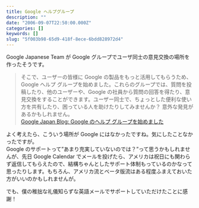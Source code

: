```yaml
---
title: Google ヘルプグループ
description: ""
date: "2006-09-07T22:50:00.000Z"
categories: []
keywords: []
slug: "5f003b98-65d9-418f-8ece-6bdd828972d4"
---
```


Google Japanese Team が Google グループでユーザ同士の意見交換の場所を作ったそうです。

> そこで、ユーザーの皆様に Google の製品をもっと活用してもらうため、Google ヘルプ グループを始めました。これらのグループでは、質問を投稿したり、他のユーザーや、Google の社員から質問の回答を得たり、意見交換をすることができます。ユーザー同士で、ちょっとした便利な使い方を共有したり、困っている人を助けたりしてみませんか？ 意外な発見があるかもしれません。  
> [Google Japan Blog: Google のヘルプ グループを始めました](http://googlejapan.blogspot.com/2006/09/google.html)

よく考えたら、こういう場所が Google にはなかったですね。気にしたことなかったですが。  
Google のサポートって”あまり充実していないのでは？”って思うかもしれませんが、先日 Google Calendar でメールを投げたら、アメリカは祝日にも関わらず返信してもらえたので、結構ちゃんとしたサポート体制もっているのかなって思ったりします。もちろん、アメリカ流とベータ版流はある程度ふまえておいた方がいいのかもしれませんが。

でも、僕の稚拙な礼儀知らずな英語メールでサポートしていただけたことに感謝！
